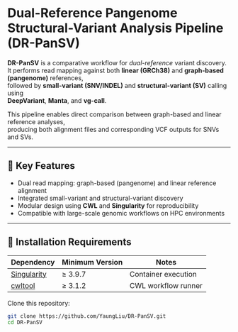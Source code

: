 # Dual-Reference Pangenome Structural-Variant Analysis Pipeline (DR-PanSV)

**DR-PanSV** is a comparative workflow for *dual-reference* variant discovery.  
It performs read mapping against both **linear (GRCh38)** and **graph-based (pangenome)** references,  
followed by **small-variant (SNV/INDEL)** and **structural-variant (SV)** calling using  
**DeepVariant**, **Manta**, and **vg-call**.

This pipeline enables direct comparison between graph-based and linear reference analyses,  
producing both alignment files and corresponding VCF outputs for SNVs and SVs.

---

## 🧬 Key Features
- Dual read mapping: graph-based (pangenome) and linear reference alignment  
- Integrated small-variant and structural-variant discovery  
- Modular design using **CWL** and **Singularity** for reproducibility  
- Compatible with large-scale genomic workflows on HPC environments  

---

## 🧩 Installation Requirements

| Dependency | Minimum Version | Notes |
|-------------|-----------------|-------|
| [Singularity](https://sylabs.io/singularity) | ≥ 3.9.7 | Container execution |
| [cwltool](https://github.com/common-workflow-language/cwltool) | ≥ 3.1.2 | CWL workflow runner |

Clone this repository:
```bash
git clone https://github.com/YaungLiu/DR-PanSV.git
cd DR-PanSV

